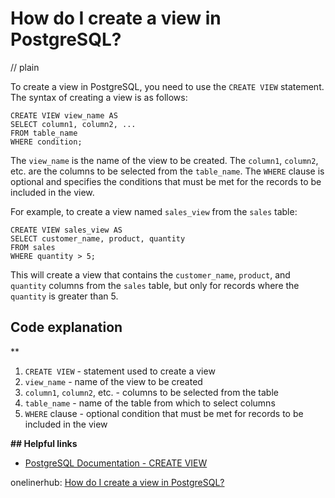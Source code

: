 # How do I create a view in PostgreSQL?
// plain

To create a view in PostgreSQL, you need to use the `CREATE VIEW` statement. The syntax of creating a view is as follows:

```
CREATE VIEW view_name AS
SELECT column1, column2, ...
FROM table_name
WHERE condition;
```

The `view_name` is the name of the view to be created. The `column1`, `column2`, etc. are the columns to be selected from the `table_name`. The `WHERE` clause is optional and specifies the conditions that must be met for the records to be included in the view.

For example, to create a view named `sales_view` from the `sales` table:

```
CREATE VIEW sales_view AS
SELECT customer_name, product, quantity
FROM sales
WHERE quantity > 5;
```

This will create a view that contains the `customer_name`, `product`, and `quantity` columns from the `sales` table, but only for records where the `quantity` is greater than 5.

## Code explanation
**

1. `CREATE VIEW` - statement used to create a view
2. `view_name` - name of the view to be created
3. `column1`, `column2`, etc. - columns to be selected from the table
4. `table_name` - name of the table from which to select columns
5. `WHERE` clause - optional condition that must be met for records to be included in the view

**## Helpful links**

- [PostgreSQL Documentation - CREATE VIEW](https://www.postgresql.org/docs/current/sql-createview.html)

onelinerhub: [How do I create a view in PostgreSQL?](https://onelinerhub.com/postgresql/how-do-i-create-a-view-in-postgresql)